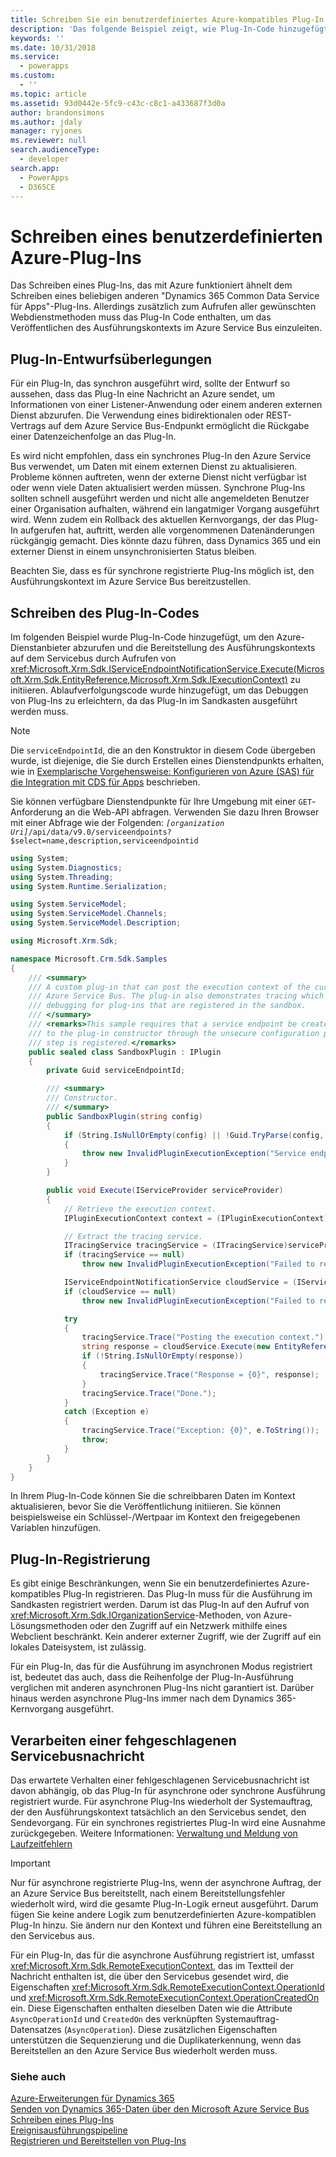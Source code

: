 ```yaml
---
title: Schreiben Sie ein benutzerdefiniertes Azure-kompatibles Plug-In (Common Data Service für Apps) | Microsoft Docs
description: 'Das folgende Beispiel zeigt, wie Plug-In-Code hinzugefügt werden kann, um den Azure-Dienstanbieter abzurufen und die Veröffentlichung des Ausführungskontexts auf dem Servicebus durch Aufrufen von IExecutionContext) zu initiieren.'
keywords: ''
ms.date: 10/31/2018
ms.service:
  - powerapps
ms.custom:
  - ''
ms.topic: article
ms.assetid: 93d0442e-5fc9-c43c-c8c1-a433687f3d0a
author: brandonsimons
ms.author: jdaly
manager: ryjones
ms.reviewer: null
search.audienceType:
  - developer
search.app:
  - PowerApps
  - D365CE
---
```


# <a name="write-a-custom-azure-aware-plug-in"></a>Schreiben eines benutzerdefinierten Azure-Plug-Ins

<!-- https://docs.microsoft.com/dynamics365/customer-engagement/developer/write-custom-azure-aware-plugin -->

Das Schreiben eines Plug-Ins, das mit Azure funktioniert ähnelt dem Schreiben eines beliebigen anderen "Dynamics 365 Common Data Service für Apps"-Plug-Ins. Allerdings zusätzlich zum Aufrufen aller gewünschten Webdienstmethoden muss das Plug-In Code enthalten, um das Veröffentlichen des Ausführungskontexts im Azure Service Bus einzuleiten.  
  
<a name="bkmk_design"></a>

## <a name="plug-in-design-considerations"></a>Plug-In-Entwurfsüberlegungen  
Für ein Plug-In, das synchron ausgeführt wird, sollte der Entwurf so aussehen, dass das Plug-In eine Nachricht an Azure sendet, um Informationen von einer Listener-Anwendung oder einem anderen externen Dienst abzurufen. Die Verwendung eines bidirektionalen oder REST-Vertrags auf dem Azure Service Bus-Endpunkt ermöglicht die Rückgabe einer Datenzeichenfolge an das Plug-In.  
  
Es wird nicht empfohlen, dass ein synchrones Plug-In den Azure Service Bus verwendet, um Daten mit einem externen Dienst zu aktualisieren. Probleme können auftreten, wenn der externe Dienst nicht verfügbar ist oder wenn viele Daten aktualisiert werden müssen. Synchrone Plug-Ins sollten schnell ausgeführt werden und nicht alle angemeldeten Benutzer einer Organisation aufhalten, während ein langatmiger Vorgang ausgeführt wird. Wenn zudem ein Rollback des aktuellen Kernvorgangs, der das Plug-In aufgerufen hat, auftritt, werden alle vorgenommenen Datenänderungen rückgängig gemacht. Dies könnte dazu führen, dass Dynamics 365 und ein externer Dienst in einem unsynchronisierten Status bleiben.  
  
Beachten Sie, dass es für synchrone registrierte Plug-Ins möglich ist, den Ausführungskontext im Azure Service Bus bereitzustellen.  
  
<a name="bkmk_writing"></a>
  
## <a name="write-the-plug-in-code"></a>Schreiben des Plug-In-Codes 
 
Im folgenden Beispiel wurde Plug-In-Code hinzugefügt, um den Azure-Dienstanbieter abzurufen und die Bereitstellung des Ausführungskontexts auf dem Servicebus durch Aufrufen von <xref:Microsoft.Xrm.Sdk.IServiceEndpointNotificationService.Execute(Microsoft.Xrm.Sdk.EntityReference,Microsoft.Xrm.Sdk.IExecutionContext)> zu initiieren. Ablaufverfolgungscode wurde hinzugefügt, um das Debuggen von Plug-Ins zu erleichtern, da das Plug-In im Sandkasten ausgeführt werden muss.  

> [!NOTE]
> Die `serviceEndpointId`, die an den Konstruktor in diesem Code übergeben wurde, ist diejenige, die Sie durch Erstellen eines Dienstendpunkts erhalten, wie in [Exemplarische Vorgehensweise: Konfigurieren von Azure (SAS) für die Integration mit CDS für Apps](walkthrough-configure-azure-sas-integration.md) beschrieben.
>
> Sie können verfügbare Dienstendpunkte für Ihre Umgebung mit einer `GET`-Anforderung an die Web-API abfragen. Verwenden Sie dazu Ihren Browser mit einer Abfrage wie der Folgenden: *`[organization Uri]`*`/api/data/v9.0/serviceendpoints?$select=name,description,serviceendpointid`
  
```csharp
using System;
using System.Diagnostics;
using System.Threading;
using System.Runtime.Serialization;

using System.ServiceModel;
using System.ServiceModel.Channels;
using System.ServiceModel.Description;

using Microsoft.Xrm.Sdk;

namespace Microsoft.Crm.Sdk.Samples
{
    /// <summary>
    /// A custom plug-in that can post the execution context of the current message to the Windows
    /// Azure Service Bus. The plug-in also demonstrates tracing which assist with
    /// debugging for plug-ins that are registered in the sandbox.
    /// </summary>
    /// <remarks>This sample requires that a service endpoint be created first, and its ID passed
    /// to the plug-in constructor through the unsecure configuration parameter when the plug-in
    /// step is registered.</remarks>
    public sealed class SandboxPlugin : IPlugin
    {
        private Guid serviceEndpointId; 

        /// <summary>
        /// Constructor.
        /// </summary>
        public SandboxPlugin(string config)
        {
            if (String.IsNullOrEmpty(config) || !Guid.TryParse(config, out serviceEndpointId))
            {
                throw new InvalidPluginExecutionException("Service endpoint ID should be passed as config.");
            }
        }

        public void Execute(IServiceProvider serviceProvider)
        {
            // Retrieve the execution context.
            IPluginExecutionContext context = (IPluginExecutionContext)serviceProvider.GetService(typeof(IPluginExecutionContext));

            // Extract the tracing service.
            ITracingService tracingService = (ITracingService)serviceProvider.GetService(typeof(ITracingService));
            if (tracingService == null)
                throw new InvalidPluginExecutionException("Failed to retrieve the tracing service.");

            IServiceEndpointNotificationService cloudService = (IServiceEndpointNotificationService)serviceProvider.GetService(typeof(IServiceEndpointNotificationService));
            if (cloudService == null)
                throw new InvalidPluginExecutionException("Failed to retrieve the service bus service.");

            try
            {
                tracingService.Trace("Posting the execution context.");
                string response = cloudService.Execute(new EntityReference("serviceendpoint", serviceEndpointId), context);
                if (!String.IsNullOrEmpty(response))
                {
                    tracingService.Trace("Response = {0}", response);
                }
                tracingService.Trace("Done.");
            }
            catch (Exception e)
            {
                tracingService.Trace("Exception: {0}", e.ToString());
                throw;
            }
        }
    }
}
```  
  
In Ihrem Plug-In-Code können Sie die schreibbaren Daten im Kontext aktualisieren, bevor Sie die Veröffentlichung initiieren. Sie können beispielsweise ein Schlüssel-/Wertpaar im Kontext den freigegebenen Variablen hinzufügen. 
  
<a name="bkmk_registration"></a>

## <a name="plug-in-registration"></a>Plug-In-Registrierung

Es gibt einige Beschränkungen, wenn Sie ein benutzerdefiniertes Azure-kompatibles Plug-In registrieren. Das Plug-In muss für die Ausführung im Sandkasten registriert werden. Darum ist das Plug-In auf den Aufruf von <xref:Microsoft.Xrm.Sdk.IOrganizationService>-Methoden, von Azure-Lösungsmethoden oder den Zugriff auf ein Netzwerk mithilfe eines Webclient beschränkt. Kein anderer externer Zugriff, wie der Zugriff auf ein lokales Dateisystem, ist zulässig.  
  
Für ein Plug-In, das für die Ausführung im asynchronen Modus registriert ist, bedeutet das auch, dass die Reihenfolge der Plug-In-Ausführung verglichen mit anderen asynchronen Plug-Ins nicht garantiert ist. Darüber hinaus werden asynchrone Plug-Ins immer nach dem Dynamics 365-Kernvorgang ausgeführt.  
  
<a name="bkmk_failure"></a>
 
## <a name="handle-a-failed-service-bus-post"></a>Verarbeiten einer fehgeschlagenen Servicebusnachricht

Das erwartete Verhalten einer fehlgeschlagenen Servicebusnachricht ist davon abhängig, ob das Plug-In für asynchrone oder synchrone Ausführung registriert wurde. Für asynchrone Plug-Ins wiederholt der Systemauftrag, der den Ausführungskontext tatsächlich an den Servicebus sendet, den Sendevorgang. Für ein synchrones registriertes Plug-In wird eine Ausnahme zurückgegeben. Weitere Informationen: [Verwaltung und Meldung von Laufzeitfehlern](azure-integration.md)  
  
> [!IMPORTANT]
>  Nur für asynchrone registrierte Plug-Ins, wenn der asynchrone Auftrag, der an Azure Service Bus bereitstellt, nach einem Bereitstellungsfehler wiederholt wird, wird die gesamte Plug-In-Logik erneut ausgeführt. Darum fügen Sie keine andere Logik zum benutzerdefinierten Azure-kompatiblen Plug-In hinzu. Sie ändern nur den Kontext und führen eine Bereitstellung an den Servicebus aus.  
  
Für ein Plug-In, das für die asynchrone Ausführung registriert ist, umfasst <xref:Microsoft.Xrm.Sdk.RemoteExecutionContext>, das im Textteil der Nachricht enthalten ist, die über den Servicebus gesendet wird, die Eigenschaften <xref:Microsoft.Xrm.Sdk.RemoteExecutionContext.OperationId> und <xref:Microsoft.Xrm.Sdk.RemoteExecutionContext.OperationCreatedOn> ein. Diese Eigenschaften enthalten dieselben Daten wie die Attribute `AsyncOperationId` und `CreatedOn` des verknüpften Systemauftrag-Datensatzes (`AsyncOperation`). Diese zusätzlichen Eigenschaften unterstützen die Sequenzierung und die Duplikaterkennung, wenn das Bereitstellen an den Azure Service Bus wiederholt werden muss.  
  
### <a name="see-also"></a>Siehe auch

[Azure-Erweiterungen für Dynamics 365](azure-integration.md)<br />
[Senden von Dynamics 365-Daten über den Microsoft Azure Service Bus](work-data-azure-solution.md)<br />
[Schreiben eines Plug-Ins](write-plug-in.md)<br />
[Ereignisausführungspipeline](event-framework.md)<br />
[Registrieren und Bereitstellen von Plug-Ins](register-plug-in.md)
